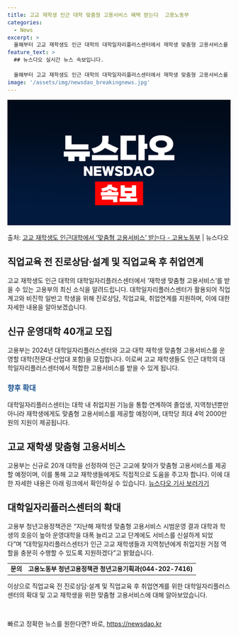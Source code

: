 ```yaml
---
title: 고교 재학생 인근 대학 맞춤형 고용서비스 혜택 받는다  고용노동부
categories:
  - News
excerpt: >
  올해부터 고교 재학생도 인근 대학의 대학일자리플러스센터에서 재학생 맞춤형 고용서비스를 받을 수 있다. 고용노…
feature_text: >
  ## 뉴스다오 실시간 뉴스 속보입니다.

  올해부터 고교 재학생도 인근 대학의 대학일자리플러스센터에서 재학생 맞춤형 고용서비스를 받을 수 있다. 고용노…
image: '/assets/img/newsdao_breakingnews.jpg'
---
```


![뉴스다오 속보](/assets/img/newsdao_breakingnews.jpg)

<p>출처: <a href="https://newsdao.kr/2933" rel="dofollow">고교 재학생도 인근대학에서 ‘맞춤형 고용서비스’ 받는다 - 고용노동부</a> | 뉴스다오</p>

<h2 data-ke-size="size32">직업교육 전 진로상담·설계 및 직업교육 후 취업연계</h2>
<p data-ke-size="size16">고교 재학생도 인근 대학의 대학일자리플러스센터에서 ‘재학생 맞춤형 고용서비스’를 받을 수 있는 고용부의 최신 소식을 알려드립니다. 대학일자리플러스센터가 활용되어 직업계고와 비진학 일반고 학생을 위해 진로상담, 직업교육, 취업연계를 지원하며, 이에 대한 자세한 내용을 알아보겠습니다.</p>

<h2 data-ke-size="size26">신규 운영대학 40개교 모집</h2>
<p data-ke-size="size16">고용부는 2024년 대학일자리플러스센터와 고교·대학 재학생 맞춤형 고용서비스를 운영할 대학(전문대·산업대 포함)을 모집합니다. 이로써 고교 재학생들도 인근 대학의 대학일자리플러스센터에서 적합한 고용서비스를 받을 수 있게 됩니다.</p>

<h3 data-ke-size="size24"><span style="color: #1a5490;">향후 확대</span></h3>
<p data-ke-size="size16">대학일자리플러스센터는 대학 내 취업지원 기능을 통합·연계하여 졸업생, 지역청년뿐만 아니라 재학생에게도 맞춤형 고용서비스를 제공할 예정이며, 대학당 최대 4억 2000만 원의 지원이 제공됩니다.</p>

<h2 data-ke-size="size26">고교 재학생 맞춤형 고용서비스</h2>
<p data-ke-size="size16">고용부는 신규로 20개 대학을 선정하여 인근 고교에 찾아가 맞춤형 고용서비스를 제공할 예정이며, 이를 통해 고교 재학생들에게도 직접적으로 도움을 주고자 합니다. 이에 대한 자세한 내용은 아래 링크에서 확인하실 수 있습니다. <a href="https://newsdao.kr/2933">뉴스다오 기사 보러가기</a></p>

<h2 data-ke-size="size26">대학일자리플러스센터의 확대</h2>
<p data-ke-size="size16">고용부 청년고용정책관은 “지난해 재학생 맞춤형 고용서비스 시범운영 결과 대학과 학생의 호응이 높아 운영대학을 대폭 늘리고 고교 단계에도 서비스를 신설하게 되었다”며 “대학일자리플러스센터가 인근 고교 재학생들과 지역청년에게 취업지원 거점 역할을 충분히 수행할 수 있도록 지원하겠다”고 밝혔습니다.</p>

<table>
	<tr>
		<td style="text-align: center; height: 17px;"><b>문의</b></td>
		<td style="text-align: center; height: 17px;"><b>고용노동부 청년고용정책관 청년고용기획과(044-202-7416)</b></td>
	</tr>
</table>

<p data-ke-size="size16">이상으로 직업교육 전 진로상담·설계 및 직업교육 후 취업연계를 위한 대학일자리플러스센터의 확대 및 고교 재학생을 위한 맞춤형 고용서비스에 대해 알아보았습니다.</p>
<p data-ke-size="size16">&nbsp;</p> 

빠르고 정확한 뉴스를 원한다면? 바로, <a href="https://newsdao.kr" rel="dofollow">https://newsdao.kr</a>


    
